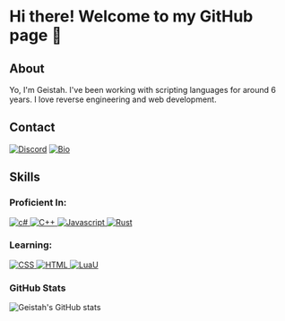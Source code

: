 # Hi there! Welcome to my GitHub page 👋
## About

Yo, I'm Geistah. I've been working with scripting languages for around 6 years. I love reverse engineering and web development.

## Contact
<a href="https://discordlookup.com/user/1022294409938751559">![Discord](https://img.shields.io/badge/Discord-%235865F2.svg?style=for-the-badge&logo=discord&logoColor=white)</a>
<a href="https://geistah.xyz/bio">![Bio](https://img.shields.io/badge/Bio-Visit-%23181717.svg?style=for-the-badge&logo=link&logoColor=white)</a>

## Skills 
### Proficient In:

<a href="https://learn.microsoft.com/en-us/dotnet/csharp/">
  <img src="https://img.shields.io/badge/C%23-239120?style=for-the-badge&logo=C%23&logoColor=white" alt="c#">
</a>
<a href="https://devdocs.io/cpp/">
  <img src="https://img.shields.io/badge/C%2B%2B-00599C?style=for-the-badge&logo=C%2B%2B&logoColor=%23F7DF1E" alt="C++">
</a>
<a href="https://www.javascript.com">
  <img src="https://img.shields.io/badge/javascript-%23F7DF1E.svg?style=for-the-badge&logo=javascript&logoColor=%23232F3E" alt="Javascript">
</a>
<a href="https://www.rust-lang.org">
  <img src="https://img.shields.io/badge/rust-%23000000.svg?style=for-the-badge&logo=rust&logoColor=white" alt="Rust">
</a>


### Learning:
<a href="https://developer.mozilla.org/en-US/docs/Web/CSS">
  <img src="https://img.shields.io/badge/css3-%231572B6.svg?style=for-the-badge&logo=css3&logoColor=white" alt="CSS">
</a>
<a href="https://developer.mozilla.org/en-US/docs/Web/Guide/HTML/HTML5">
  <img src="https://img.shields.io/badge/html5-%23E34F26.svg?style=for-the-badge&logo=html5&logoColor=white" alt="HTML">
</a>
<a href="https://create.roblox.com/docs/luau">
  <img src="https://img.shields.io/badge/LuaU-5C4EE3?style=for-the-badge&logo=roblox&logoColor=white&labelColor=101010" alt="LuaU">
</a>

### GitHub Stats
![Geistah's GitHub stats](https://github-readme-stats.vercel.app/api?username=Geistah&show_icons=true&theme=radical)
